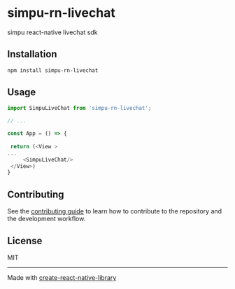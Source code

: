 # simpu-rn-livechat

simpu react-native livechat sdk

## Installation

```sh
npm install simpu-rn-livechat
```

## Usage

```js
import SimpuLiveChat from 'simpu-rn-livechat';

// ...

const App = () => {
    
 return (<View >
...
     <SimpuLiveChat/>
 </View>)
}
```

## Contributing

See the [contributing guide](CONTRIBUTING.md) to learn how to contribute to the repository and the development workflow.

## License

MIT

---

Made with [create-react-native-library](https://github.com/callstack/react-native-builder-bob)

